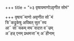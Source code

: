 +++
title = "०३ वृषायमाणोऽवृणीत सोमं"

+++
वृषाय᳓माणो अवृणीत सो᳓मं  
त्रि᳓कद्रुकेषु अपिबत् सुत᳓स्य  
आ᳓ सा᳓यकम् मघ᳓वादत्त व᳓ज्रम्  
अ᳓हन्न् एनम् प्रथमजा᳓म् अ᳓हीनाम्